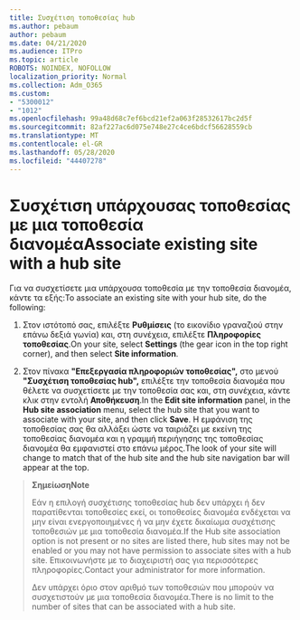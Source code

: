 ```yaml
---
title: Συσχέτιση τοποθεσίας hub
ms.author: pebaum
author: pebaum
ms.date: 04/21/2020
ms.audience: ITPro
ms.topic: article
ROBOTS: NOINDEX, NOFOLLOW
localization_priority: Normal
ms.collection: Adm_O365
ms.custom:
- "5300012"
- "1012"
ms.openlocfilehash: 99a48d68c7ef6bcd21ef2a063f28532617bc2d5f
ms.sourcegitcommit: 82af227ac6d075e748e27c4ce6bdcf56628559cb
ms.translationtype: MT
ms.contentlocale: el-GR
ms.lasthandoff: 05/28/2020
ms.locfileid: "44407278"
---
```

# <a name="associate-existing-site-with-a-hub-site"></a><span data-ttu-id="df007-102">Συσχέτιση υπάρχουσας τοποθεσίας με μια τοποθεσία διανομέα</span><span class="sxs-lookup"><span data-stu-id="df007-102">Associate existing site with a hub site</span></span>

<span data-ttu-id="df007-103">Για να συσχετίσετε μια υπάρχουσα τοποθεσία με την τοποθεσία διανομέα, κάντε τα εξής:</span><span class="sxs-lookup"><span data-stu-id="df007-103">To associate an existing site with your hub site, do the following:</span></span>
  
1. <span data-ttu-id="df007-104">Στον ιστότοπό σας, επιλέξτε **Ρυθμίσεις** (το εικονίδιο γραναζιού στην επάνω δεξιά γωνία) και, στη συνέχεια, επιλέξτε **Πληροφορίες τοποθεσίας**.</span><span class="sxs-lookup"><span data-stu-id="df007-104">On your site, select **Settings** (the gear icon in the top right corner), and then select **Site information**.</span></span>

2. <span data-ttu-id="df007-105">Στον πίνακα **"Επεξεργασία πληροφοριών τοποθεσίας",** στο μενού **"Συσχέτιση τοποθεσίας hub",** επιλέξτε την τοποθεσία διανομέα που θέλετε να συσχετίσετε με την τοποθεσία σας και, στη συνέχεια, κάντε κλικ στην εντολή **Αποθήκευση**.</span><span class="sxs-lookup"><span data-stu-id="df007-105">In the **Edit site information** panel, in the **Hub site association** menu, select the hub site that you want to associate with your site, and then click **Save**.</span></span> <span data-ttu-id="df007-106">Η εμφάνιση της τοποθεσίας σας θα αλλάξει ώστε να ταιριάζει με εκείνη της τοποθεσίας διανομέα και η γραμμή περιήγησης της τοποθεσίας διανομέα θα εμφανιστεί στο επάνω μέρος.</span><span class="sxs-lookup"><span data-stu-id="df007-106">The look of your site will change to match that of the hub site and the hub site navigation bar will appear at the top.</span></span>

><span data-ttu-id="df007-107">**Σημείωση**</span><span class="sxs-lookup"><span data-stu-id="df007-107">**Note**</span></span>
>
><span data-ttu-id="df007-108">Εάν η επιλογή συσχέτισης τοποθεσίας hub δεν υπάρχει ή δεν παρατίθενται τοποθεσίες εκεί, οι τοποθεσίες διανομέα ενδέχεται να μην είναι ενεργοποιημένες ή να μην έχετε δικαίωμα συσχέτισης τοποθεσιών με μια τοποθεσία διανομέα.</span><span class="sxs-lookup"><span data-stu-id="df007-108">If the Hub site association option is not present or no sites are listed there, hub sites may not be enabled or you may not have permission to associate sites with a hub site.</span></span> <span data-ttu-id="df007-109">Επικοινωνήστε με το διαχειριστή σας για περισσότερες πληροφορίες.</span><span class="sxs-lookup"><span data-stu-id="df007-109">Contact your administrator for more information.</span></span>
>
><span data-ttu-id="df007-110">Δεν υπάρχει όριο στον αριθμό των τοποθεσιών που μπορούν να συσχετιστούν με μια τοποθεσία διανομέα.</span><span class="sxs-lookup"><span data-stu-id="df007-110">There is no limit to the number of sites that can be associated with a hub site.</span></span>
  